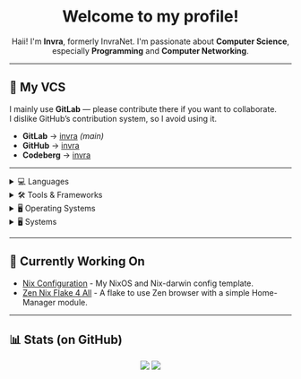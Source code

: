 <h1 align="center">
  Welcome to my profile!
</h1>

<p align="center">
  Haii! I'm <b>Invra</b>, formerly InvraNet.  
  I'm passionate about <b>Computer Science</b>, especially <b>Programming</b> and <b>Computer Networking</b>.
</p>

---

## 📂 My VCS
I mainly use **GitLab** — please contribute there if you want to collaborate.  
I dislike GitHub’s contribution system, so I avoid using it.

- **GitLab** → [invra](https://gitlab.com/invra) *(main)*
- **GitHub** → [invra](https://github.com/invra)
- **Codeberg** → [invra](https://codeberg.org/invra)

---

<details>
<summary>💻 Languages</summary>

**Nix**         `■■■■■■■■□□` 70%<br>
**Rust**        `■■■■□□□□□□` 30%<br>
**Zig**         `■□□□□□□□□□` 10%<br>
**C**           `■■□□□□□□□□` 20%<br>
**C#**          `■■■■■■■■□□` 70%<br>
**Swift**       `■■■■■□□□□□` 50%<br>
**TypeScript**  `■■■■■■■■■□` 90%

</details>

<details>
<summary>🛠 Tools & Frameworks</summary>

**Git** `■■■■■■■■■□` 90%
**Electron** `■■■■□□□□□□` 40%
**Next.js** `■■■■■■■■□□` 70%
**SwiftUI** `■■■■□□□□□□` 40%

</details>

<details>
<summary>🖥 Operating Systems</summary>

**NixOS** `■■■■■■■■□□` 80%
**macOS** `■■■■■■■■■■` 99%
**Arch Linux** `■■■■■■■■□□` 80%

</details>

<details>
<summary>🖥 Systems</summary>

#### Work
Macbook Pro 14" (Nov 2024)
  * Base-model
  * 16GB Ram
  * M4
  * 512GB SSD

#### Main Tower
Custom built
  * CPU: Ryzen 5 7600X
  * RAM: 24GB
  * GPU: Radeon RX 6700XT
  * Storage 1: 2TB Crucial P2 M.2 SSD
  * Storage 2: 8TB Seagate Barracuda HDD
  * Storage 3: 512GB Western Digital SN570

</details>

---

## 🔭 Currently Working On
- [Nix Configuration](https://gitlab.com/invra/nix-conf) - My NixOS and Nix-darwin config template.
- [Zen Nix Flake 4 All](https://gitlab.com/invra/zen-flake) - A flake to use Zen browser with a simple Home-Manager module.

---

## 📊 Stats (on GitHub)

<p align="center">
  <img src="https://github-readme-stats.vercel.app/api?username=invra&show_icons=true&theme=tokyonight" />
  <img src="https://github-readme-stats.vercel.app/api/top-langs/?username=invra&layout=compact&theme=tokyonight" />
</p>
